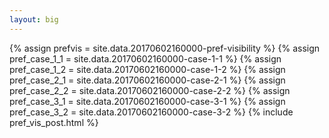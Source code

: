 ```yaml
---
layout: big
---
```

{% assign prefvis = site.data.20170602160000-pref-visibility %}
{% assign pref_case_1_1 = site.data.20170602160000-case-1-1 %}
{% assign pref_case_1_2 = site.data.20170602160000-case-1-2 %}
{% assign pref_case_2_1 = site.data.20170602160000-case-2-1 %}
{% assign pref_case_2_2 = site.data.20170602160000-case-2-2 %}
{% assign pref_case_3_1 = site.data.20170602160000-case-3-1 %}
{% assign pref_case_3_2 = site.data.20170602160000-case-3-2 %}
{% include pref_vis_post.html %}
